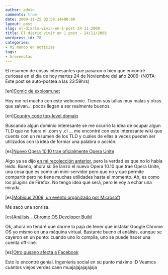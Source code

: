 ```yaml
---
author: admin
comments: true
date: 2009-11-25 02:59:14+00:00
layout: post
slug: el-diario-vivir-en-1-post-24-11-2009
title: El diario vivir en 1 post - 24/11/2009
wordpress_id: 78
categories:
- Mi mundo en noticias
tags:
- brevenotas
---
```


El resumen de cosas interesantes que pasaron o bien que encontré curiosas en el día de hoy martes 24 de Noviembre del año 2009: 
(NOTA: Este post se auto-postea a las 23:59hrs)
<!-- more -->


[en][Comic de explosm.net](http://www.explosm.net/comics/1868/)


Hoy me reí mucho con este webcomic. Tienen sus tallas muy malas y otras que salvan... pocos llegan a ser realmente buenos. 



[en][Country code top-level domain](http://en.wikipedia.org/wiki/Country_code_top-level_domain)


Buscando algún dominio interesante se me ocurrió la idea de ocupar algun TLD que no fuera ni .com y .cl ... me encontré con este interesante wiki que cuenta con un resumen de los TLD y cuáles de ellas a veces pueden ser utilizados con la idea de formar una palabra o acción. 



[es][Nuevo Opera 10.10 trae oficialmente Opera Unite](http://www.chw.net/2009/11/nuevo-opera-1010-trae-oficialmente-opera-unite/)


Algo ya se dijo [en mi recolección anterior](http://blog.unreal4u.com/2009/11/articulos-interesantes-23-11-2009/#comments), pero la verdad es que no lo había leído. Bueno, ahora sí: Se lanzó el nuevo Opera 10.10 que trae Opera Unite, una cosa que es como un mini-servidor pero que no y que permite compartir pero no tiene muchas utilidades hasta el momento. Ah, es como los plugins de Firefox. No tengo idea qué será, pero le voy a echar una mirada. 



[es][Mobious 2009, un evento organizado por Microsoft](http://alt1040.com/2009/11/mobious-2009-un-evento-organizado-por-microsoft)


Me sacó una sonrisa.



[es][Análisis - Chrome OS Developer Build](http://www.neoteo.com/analisis-chrome-os-developer-build.neo)


Ok, ahora no tendré que darme la paja de tener que instalar Google Chrome OS yo mismo en una máquina virtual. Bastante bueno el análisis, aunque se cayeron en un punto: cuando uno lo compila, uno se puede hacer una cuenta off-line. 



[es][Otro gusano afecta a Facebook](http://www.chw.net/2009/11/otro-gusano-afecta-a-facebook/)


Esto lo encontré genial. Ingeniería social en su punto máximo :D Veamos cuántos viejos verdes caen muajajajajajajaja
